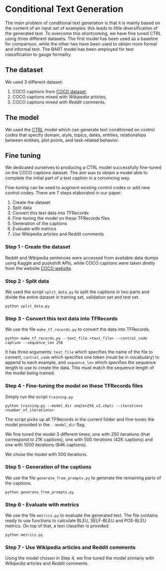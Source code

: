 # Conditional Text Generation

The main problem of conditional text generation is that it is mainly based on the content of an input set of examples: this leads to little diversification of the generated text. To overcome this shortcoming, we have fine tuned CTRL using three different datasets. The first model has been used as a baseline for comparison, while the other two have been used to obtain more formal and informal text. The BART model has been employed for text classification to gauge formality.

## The dataset

We used 3 different dataset:

1. COCO captions from [COCO dataset](https://cocodataset.org/#captions-2015),
2. COCO captions mixed with *Wikipedia* articles,
3. COCO captions mixed with *Reddit* comments.

## The model

We used the [CTRL](http://arxiv.org/abs/1909.05858) model which can generate text conditioned on control codes that specify domain, style, topics, dates, entities, relationships between entities, plot points, and task-related behavior.

## Fine tuning

We dedicated ourselves to producing a CTRL model successfully fine-tuned on the COCO captions dataset. The aim was to obtain a model able to complete the initial part of a test caption in a convincing way.

Fine-tuning can be used to augment existing control codes or add new control codes. There are 7 steps elaborated in our paper:

1. Create the dataset
2. Split data
3. Convert this text data into TFRecords
4. Fine-tuning the model on these TFRecords files
5. Generation of the captions
6. Evaluate with metrics
7. Use Wikipedia articles and Reddit comments

### Step 1 - Create the dataset
Reddit and Wikipedia sentences were accessed from available data dumps using Kaggle and pushshift APIs, while COCO captions were taken diretly from the website [COCO website](https://cocodataset.org/#captions-2015).


### Step 2 - Split data

We used the script `split_data.py` to split the captions in two parts and divide the entire dataset in training set, validation set and test set.

```
python split_data.py
```

### Step 3 - Convert this text data into TFRecords

We use the file `make_tf_records.py` to convert the data into TFRecords.

```
python make_tf_records.py --text_file <text_file> --control_code caption --sequence_len 256
```

It has three arguments: `text_file` which specifies the name of the file to convert, `control_code` which specifies one token (must be in vocabulary) to append to each example, and `sequence_len` which specifies the sequence length to use to create the data. This must match the sequence length of the model being trained. 

### Step 4 - Fine-tuning the model on these TFRecords files

Simply run the script `training.py` 

```
python training.py --model_dir seqlen256_v1.ckpt/ --iterations <number_of_iterations>
```

The script picks up all TFRecords in the current folder and fine-tunes the model provided in the `--model_dir` flag. 

We fine tuned the model 3 different times, one with 250 iterations (that correspond to 21K captions), one with 500 iterations (42K captions) and one with 1000 iterations (84K captions).

We chose the model with 500 iterations.

### Step 5 - Generation of the captions

We use the file `generate_from_prompts.py` to generate the remaining parts of the captions.

```
python generate_from_prompts.py
```

### Step 6 - Evaluate with metrics

We use the file `metrics.py` to evaluate the generated text. The file contains ready to use functions to calculate BLEU, SELF-BLEU and POS-BLEU metrics. On top of that, a text classifier is provided. 

```
python metrics.py
```

### Step 7 - Use Wikipedia articles and Reddit comments

Using the model chosen in Step 4, we fine tuned the model similarly with *Wikipedia* articles and *Reddit* comments.

